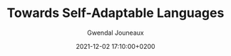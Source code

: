 ---
layout: talk
title: Towards Self-Adaptable Languages
description: Presentation of my work at the GT VL day
date: 2021-12-02 17:10:00+0200
slides: GT-VL.pdf

author: Gwendal Jouneaux
---